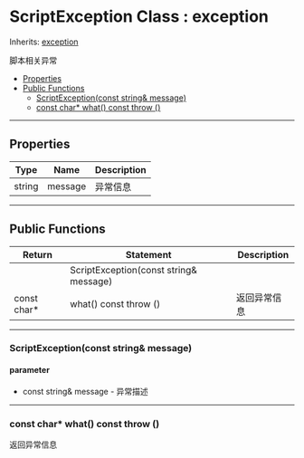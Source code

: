 # ScriptException Class : exception

Inherits: [exception](https://en.cppreference.com/w/cpp/error/exception)

脚本相关异常

- [Properties](#properties)
- [Public Functions](#public-functions)
  - [ScriptException(const string\& message)](#scriptexceptionconst-string-message)
  - [const char\* what() const throw ()](#const-char-what-const-throw-)


---
## Properties

|Type|Name|Description|
|---|---|---|
|string|message|异常信息|

---
## Public Functions

|Return|Statement|Description|
|---|---|---|
||ScriptException(const string& message)||
|const char*|what() const throw ()|返回异常信息|

---
### ScriptException(const string& message)

#### parameter

* const string& message - 异常描述

---
### const char* what() const throw ()

返回异常信息

